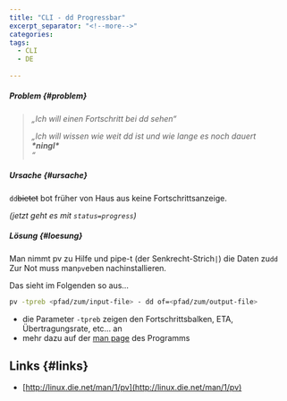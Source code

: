 ```yaml
---
title: "CLI - dd Progressbar"
excerpt_separator: "<!--more-->"
categories:
tags:
  - CLI
  - DE
  
---
```




##### Problem {#problem}

> _„Ich will einen Fortschritt bei dd sehen“_
>
> _„Ich will wissen wie weit dd ist und wie lange es noch dauert_  
> _**\*ningl\***_  
> _“_

##### Ursache {#ursache}

`dd`~~bietet~~ bot früher von Haus aus keine Fortschrittsanzeige.

_(jetzt geht es mit `status=progress`)_

##### Lösung {#loesung}

Man nimmt pv zu Hilfe und pipe-t (der Senkrecht-Strich`|`) die Daten zu`dd`  
Zur Not muss man`pv`eben nachinstallieren.

Das sieht im Folgenden so aus…

```bash
pv -tpreb <pfad/zum/input-file> - dd of=<pfad/zum/output-file>
```

* die Parameter `-tpreb` zeigen den Fortschrittsbalken, ETA, Übertragungsrate, etc… an
* mehr dazu auf der [man page](http://linux.die.net/man/1/pv) des Programms

## Links {#links}

* [http://linux.die.net/man/1/pv](http://linux.die.net/man/1/pv)



